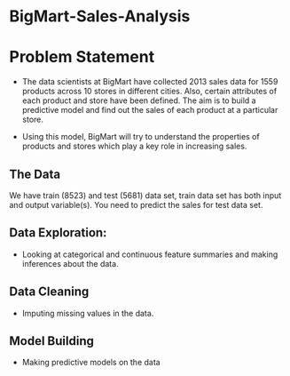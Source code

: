 # BigMart-Sales-Analysis

# Problem Statement

- The data scientists at BigMart have collected 2013 sales data for 1559 products across 10 stores in different cities. Also, certain attributes of each product and store have been defined. The aim is to build a predictive model and find out the sales of each product at a particular store.

- Using this model, BigMart will try to understand the properties of products and stores which play a key role in increasing sales.

## The Data
We have train (8523) and test (5681) data set, train data set has both input and output variable(s). You need to predict the sales for test data set.

## Data Exploration:
- Looking at categorical and continuous feature summaries and making inferences about the data.

## Data Cleaning
- Imputing missing values in the data.

## Model Building
- Making predictive models on the data
